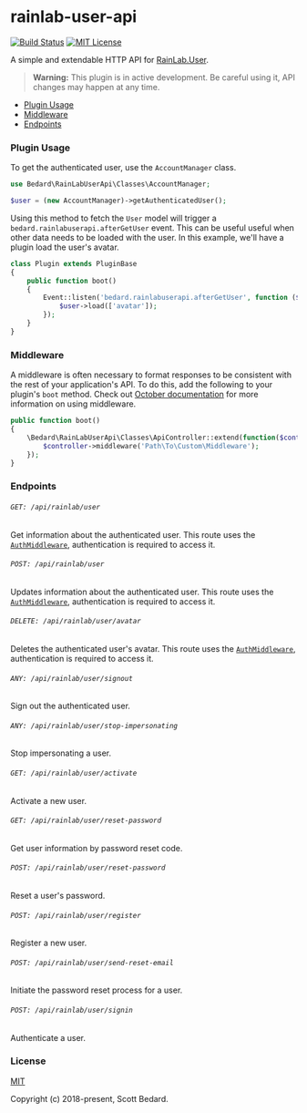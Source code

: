 # rainlab-user-api

[![Build Status](https://travis-ci.org/scottbedard/rainlab-user-api.svg?branch=master)](https://travis-ci.org/scottbedard/rainlab-user-api)
[![MIT License](https://img.shields.io/badge/license-MIT-blue.svg)](https://github.com/scottbedard/rainlab-user-api/blob/master/LICENSE)

A simple and extendable HTTP API for [RainLab.User](https://github.com/rainlab/user-plugin).

> **Warning:** This plugin is in active development. Be careful using it, API changes may happen at any time.

- [Plugin Usage](#plugin-usage)
- [Middleware](#middleware)
- [Endpoints](#endpoints)

### Plugin Usage

To get the authenticated user, use the `AccountManager` class.

```php
use Bedard\RainLabUserApi\Classes\AccountManager;

$user = (new AccountManager)->getAuthenticatedUser();
```

Using this method to fetch the `User` model will trigger a `bedard.rainlabuserapi.afterGetUser` event. This can be useful useful when other data needs to be loaded with the user. In this example, we'll have a plugin load the user's avatar.

```php
class Plugin extends PluginBase
{
    public function boot()
    {
        Event::listen('bedard.rainlabuserapi.afterGetUser', function ($user) {
            $user->load(['avatar']);
        });
    }
}
```

### Middleware

A middleware is often necessary to format responses to be consistent with the rest of your application's API. To do this, add the following to your plugin's `boot` method. Check out [October documentation](https://octobercms.com/docs/plugin/registration#registering-middleware) for more information on using middleware.

```php
public function boot()
{
    \Bedard\RainLabUserApi\Classes\ApiController::extend(function($controller) {
        $controller->middleware('Path\To\Custom\Middleware');
    });
}
```

### Endpoints

###### `GET: /api/rainlab/user`

Get information about the authenticated user. This route uses the [`AuthMiddleware`](https://github.com/rainlab/user-plugin/blob/master/classes/AuthMiddleware.php), authentication is required to access it.

###### `POST: /api/rainlab/user`

Updates information about the authenticated user. This route uses the [`AuthMiddleware`](https://github.com/rainlab/user-plugin/blob/master/classes/AuthMiddleware.php), authentication is required to access it.

###### `DELETE: /api/rainlab/user/avatar`

Deletes the authenticated user's avatar. This route uses the [`AuthMiddleware`](https://github.com/rainlab/user-plugin/blob/master/classes/AuthMiddleware.php), authentication is required to access it.

###### `ANY: /api/rainlab/user/signout`

Sign out the authenticated user.

###### `ANY: /api/rainlab/user/stop-impersonating`

Stop impersonating a user.

###### `GET: /api/rainlab/user/activate`

Activate a new user.

###### `GET: /api/rainlab/user/reset-password`

Get user information by password reset code.

###### `POST: /api/rainlab/user/reset-password`

Reset a user's password.

###### `POST: /api/rainlab/user/register`

Register a new user.

###### `POST: /api/rainlab/user/send-reset-email`

Initiate the password reset process for a user.

###### `POST: /api/rainlab/user/signin`

Authenticate a user.

### License

[MIT](https://github.com/scottbedard/rainlab-user-api/blob/master/LICENSE)

Copyright (c) 2018-present, Scott Bedard.

